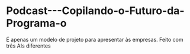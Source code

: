 # Podcast---Copilando-o-Futuro-da-Programa-o
É apenas um modelo de projeto para apresentar às empresas. Feito com três AIs diferentes 
